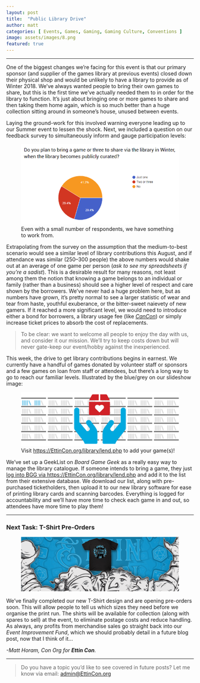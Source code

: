 ```yaml
---
layout: post
title:  "Public Library Drive"
author: matt
categories: [ Events, Games, Gaming, Gaming Culture, Conventions ]
image: assets/images/8.png
featured: true
---
```


<section name="2145" class="section section--body section--first"><div class="section-divider"><hr class="section-divider"></div><div class="section-content"><div class="section-inner sectionLayout--insetColumn"><p name="b159" id="b159" class="graf graf--p graf-after--h3">One of the biggest changes we’re facing for this event is that our primary sponsor (and supplier of the games library at previous events) closed down their physical shop and would be unlikely to have a library to provide as of Winter 2018. We’ve always wanted people to bring their own games to share, but this is the first time we’ve actually needed them to in order for the library to function. It’s just about bringing one or more games to share and then taking them home again, which is so much better than a huge collection sitting around in someone’s house, unused between events.</p><p name="93cb" id="93cb" class="graf graf--p graf-after--p">Laying the ground-work for this involved warning everyone leading up to our Summer event to lessen the shock. Next, we included a question on our feedback survey to simultaneously inform and gauge participation levels:</p>

<figure name="e384" id="e384" class="graf graf--figure graf-after--p"><img class="graf-image" data-image-id="1*0yIdxlBLWKM9sINl46jqQA.png" data-width="642" data-height="329" src="../assets/images/8a.png"><figcaption class="imageCaption">Even with a small number of respondents, we have something to work from.</figcaption></figure>

<p name="5db3" id="5db3" class="graf graf--p graf-after--figure">Extrapolating from the survey on the assumption that the medium-to-best scenario would see a similar level of library contributions this August, and if attendance was similar (250–300 people) the above numbers would shake out at an average of one game per person (<em class="markup--em markup--p-em">ask to see my spreadsheets if you’re a sadist</em>). This is a desirable result for many reasons, not least among them the notion that knowing a game belongs to an individual or family (rather than a business) should see a higher level of respect and care shown by the borrowers. We’ve never had a huge problem here, but as numbers have grown, it’s pretty normal to see a larger statistic of wear and tear from haste, youthful exuberance, or the bitter-sweet naievety of new gamers. If it reached a more significant level, we would need to introduce either a bond for borrowers, a library usage fee (like <a href="http://www.cgs.asn.au/Cancon/board-games-library/" data-href="http://www.cgs.asn.au/Cancon/board-games-library/" class="markup--anchor markup--p-anchor" rel="noopener" target="_blank"><em class="markup--em markup--p-em">CanCon</em></a>) or simply increase ticket prices to absorb the cost of replacements.</p><blockquote name="698c" id="698c" class="graf graf--blockquote graf-after--p">To be clear: we want to welcome all people to enjoy the day with us, and consider it our mission. We’ll try to keep costs down but will never gate-keep our event/hobby against the inexperienced.</blockquote><p name="970b" id="970b" class="graf graf--p graf-after--blockquote">This week, the drive to get library contributions begins in earnest. We currently have a handful of games donated by volunteer staff or sponsors and a few games on loan from staff or attendees, but there’s a long way to go to reach our familiar levels. Illustrated by the blue/grey on our slideshow image:</p>

<figure name="fd5d" id="fd5d" class="graf graf--figure graf-after--p"><img class="graf-image" data-image-id="1*8JuaaJX8Z3JuJ94bmvRJnA.png" data-width="1600" data-height="550" data-is-featured="true" src="../assets/images/8.png"><figcaption class="imageCaption">Visit <a href="https://EttinCon.org/library/lend.php" data-href="https://EttinCon.org/library/lend.php" class="markup--anchor markup--figure-anchor" rel="nofollow noopener" target="_blank">https://EttinCon.org/library/lend.php</a> to add your game(s)!</figcaption></figure>

<p name="f514" id="f514" class="graf graf--p graf-after--figure graf--trailing">We’ve set up a GeekList on <em class="markup--em markup--p-em">Board Game Geek</em> as a really easy way to manage the library catalogue. If someone intends to bring a game, they just <a href="https://EttinCon.org/library/lend.php" data-href="https://EttinCon.org/library/lend.php" class="markup--anchor markup--p-anchor" rel="noopener" target="_blank">log into BGG via https://EttinCon.org/library/lend.php</a> and add it to the list from their extensive database. We download our list, along with pre-purchased ticketholders, then upload it to our new library software for ease of printing library cards and scanning barcodes. Everything is logged for accountability and we’ll have more time to check each game in and out, so attendees have more time to play them!</p></div></div></section><section name="ae1f" class="section section--body"><div class="section-divider"><hr class="section-divider"></div><div class="section-content"><div class="section-inner sectionLayout--insetColumn"><h3 name="9041" id="9041" class="graf graf--h3 graf--leading">Next Task: T-Shirt Pre-Orders</h3>

<figure name="b481" id="b481" class="graf graf--figure graf-after--h3"><img class="graf-image" data-image-id="1*fZeKBSggftVufWTzPQdwXA.png" data-width="1600" data-height="550" src="../assets/images/8b.png"></figure>

<p name="e13a" id="e13a" class="graf graf--p graf-after--figure">We’ve finally completed our new T-Shirt design and are opening pre-orders soon. This will allow people to tell us which sizes they need before we organise the print run. The shirts will be available for collection (along with spares to sell) at the event, to eliminate postage costs and reduce handling. As always, any profits from merchandise sales go straight back into our <em class="markup--em markup--p-em">Event Improvement Fund</em>, which we should probably detail in a future blog post, now that I think of it…</p><p name="6499" id="6499" class="graf graf--p graf-after--p graf--trailing"><em class="markup--em markup--p-em">-Matt Horam, Con Org for </em><strong class="markup--strong markup--p-strong"><em class="markup--em markup--p-em">Ettin Con</em></strong><em class="markup--em markup--p-em">.</em></p></div></div></section><section name="a4e4" class="section section--body section--last"><div class="section-divider"><hr class="section-divider"></div><div class="section-content"><div class="section-inner sectionLayout--insetColumn"><blockquote name="b256" id="b256" class="graf graf--blockquote graf--leading graf--trailing">Do you have a topic you’d like to see covered in future posts? Let me know via email: <a href="mailto:admin@EttinCon.org" data-href="mailto:admin@EttinCon.org" class="markup--anchor markup--blockquote-anchor" target="_blank">admin@EttinCon.org</a></blockquote></div></div></section>